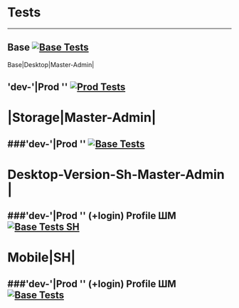 # Tests
------------------------

Base
[![Base Tests](https://github.com/eboko1/test/actions/workflows/main.yml/badge.svg)](https://github.com/eboko1/test/actions/workflows/main.yml)
-------------------------------------------------------------------------
Base|Desktop|Master-Admin| 

'dev-'|Prod ''  [![Prod Tests](https://github.com/eboko1/Prod-Desktop-Version-Master-Admin/actions/workflows/main.yaml/badge.svg)](https://github.com/eboko1/Prod-Desktop-Version-Master-Admin/actions/workflows/main.yaml)
-------------------------------------------------------------------------
# |Storage|Master-Admin| 
###'dev-'|Prod ''
[![Base Tests](https://github.com/eboko1/Dev-Storage-Master-Admin/actions/workflows/main.yml/badge.svg)](https://github.com/eboko1/Dev-Storage-Master-Admin/actions/workflows/main.yml)
-------------------------------------------------------------------------
# Desktop-Version-Sh-Master-Admin |
###'dev-'|Prod '' (+login) Profile ШМ
[![Base Tests SH](https://github.com/eboko1/Dev-Desktop-Version-Sh-Master-Admin/actions/workflows/main.yml/badge.svg)](https://github.com/eboko1/Dev-Desktop-Version-Sh-Master-Admin/actions/workflows/main.yml)
-------------------------------------------------------------------------
# Mobile|SH| 
###'dev-'|Prod '' (+login) Profile ШМ
[![Base Tests](https://github.com/eboko1/Dev-Mobile-Version-Sh-Master-Admin/actions/workflows/main.yml/badge.svg)](https://github.com/eboko1/Dev-Mobile-Version-Sh-Master-Admin/actions/workflows/main.yml)
-------------------------------------------------------------------------
